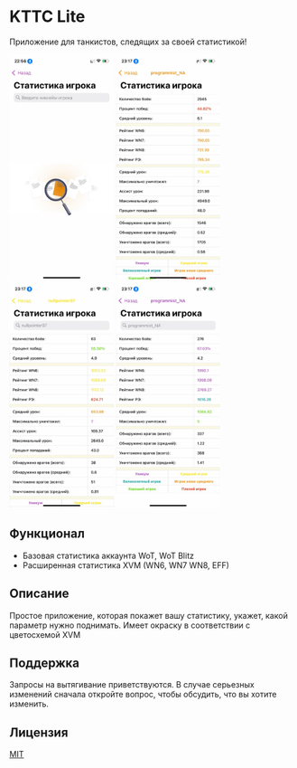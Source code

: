 # KTTC Lite

Приложение для танкистов, следящих за своей статистикой!

<a>
<img height= "400" src="https://github.com/nullpointer97/KTTC-Lite/raw/main/KTTC%20Lite/UI/Images/Shp0Oj-TWig.jpeg" />
<img height= "400" src="https://github.com/nullpointer97/KTTC-Lite/raw/main/KTTC%20Lite/UI/Images/fVPzs3eGsXc.jpeg" />
<img height= "400" src="https://github.com/nullpointer97/KTTC-Lite/raw/main/KTTC%20Lite/UI/Images/n01cWWAODlY.jpeg" />
<img height= "400" src="https://github.com/nullpointer97/KTTC-Lite/raw/main/KTTC%20Lite/UI/Images/XRilbUj-qrU.jpeg" />
<a>

## Функционал

- Базовая статистика аккаунта WoT, WoT Blitz
- Расширенная статистика XVM (WN6, WN7 WN8, EFF)


## Описание
Простое приложение, которая покажет вашу статистику, укажет, какой параметр нужно поднимать. Имеет окраску в соответствии с цветосхемой XVM

## Поддержка
Запросы на вытягивание приветствуются. В случае серьезных изменений сначала откройте вопрос, чтобы обсудить, что вы хотите изменить.

## Лицензия
[MIT](https://choosealicense.com/licenses/mit/)
